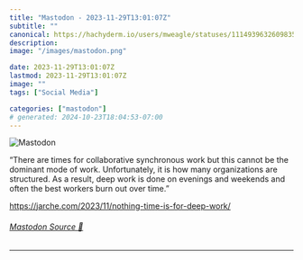 ```yaml
---
title: "Mastodon - 2023-11-29T13:01:07Z"
subtitle: ""
canonical: https://hachyderm.io/users/mweagle/statuses/111493963260983582
description:
image: "/images/mastodon.png"

date: 2023-11-29T13:01:07Z
lastmod: 2023-11-29T13:01:07Z
image: ""
tags: ["Social Media"]

categories: ["mastodon"]
# generated: 2024-10-23T18:04:53-07:00
---
```

![Mastodon](/images/mastodon.png)

<p>“There are times for collaborative synchronous work but this cannot be the dominant mode of work. Unfortunately, it is how many organizations are structured. As a result, deep work is done on evenings and weekends and often the best workers burn out over time.”</p><p><a href="https://jarche.com/2023/11/nothing-time-is-for-deep-work/" target="_blank" rel="nofollow noopener noreferrer" translate="no"><span class="invisible">https://</span><span class="ellipsis">jarche.com/2023/11/nothing-tim</span><span class="invisible">e-is-for-deep-work/</span></a></p>


###### [Mastodon Source 🐘](https://hachyderm.io/@mweagle/111493963260983582)

___
